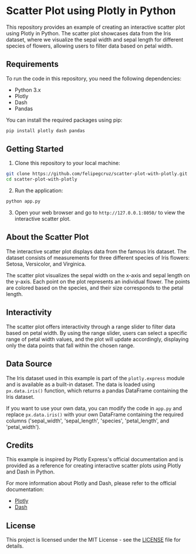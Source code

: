 # Scatter Plot using Plotly in Python

This repository provides an example of creating an interactive scatter plot using Plotly in Python. The scatter plot showcases data from the Iris dataset, where we visualize the sepal width and sepal length for different species of flowers, allowing users to filter data based on petal width.

## Requirements

To run the code in this repository, you need the following dependencies:

- Python 3.x
- Plotly
- Dash
- Pandas

You can install the required packages using pip:

```bash
pip install plotly dash pandas
```

## Getting Started

1. Clone this repository to your local machine:

```bash
git clone https://github.com/felipegcruz/scatter-plot-with-plotly.git
cd scatter-plot-with-plotly
```

2. Run the application:

```bash
python app.py
```

3. Open your web browser and go to `http://127.0.0.1:8050/` to view the interactive scatter plot.

## About the Scatter Plot

The interactive scatter plot displays data from the famous Iris dataset. The dataset consists of measurements for three different species of Iris flowers: Setosa, Versicolor, and Virginica.

The scatter plot visualizes the sepal width on the x-axis and sepal length on the y-axis. Each point on the plot represents an individual flower. The points are colored based on the species, and their size corresponds to the petal length.

## Interactivity

The scatter plot offers interactivity through a range slider to filter data based on petal width. By using the range slider, users can select a specific range of petal width values, and the plot will update accordingly, displaying only the data points that fall within the chosen range.

## Data Source

The Iris dataset used in this example is part of the `plotly.express` module and is available as a built-in dataset. The data is loaded using `px.data.iris()` function, which returns a pandas DataFrame containing the Iris dataset.

If you want to use your own data, you can modify the code in `app.py` and replace `px.data.iris()` with your own DataFrame containing the required columns ('sepal_width', 'sepal_length', 'species', 'petal_length', and 'petal_width').

## Credits

This example is inspired by Plotly Express's official documentation and is provided as a reference for creating interactive scatter plots using Plotly and Dash in Python.

For more information about Plotly and Dash, please refer to the official documentation:

- [Plotly](https://plotly.com/python/)
- [Dash](https://dash.plotly.com/)

## License

This project is licensed under the MIT License - see the [LICENSE](LICENSE) file for details.
